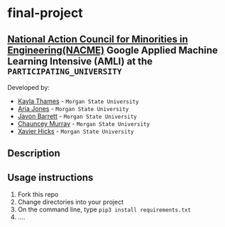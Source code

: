 <!--
Name of your teams' final project
-->
# final-project
## [National Action Council for Minorities in Engineering(NACME)](https://www.nacme.org) Google Applied Machine Learning Intensive (AMLI) at the `PARTICIPATING_UNIVERSITY`

<!--
List all of the members who developed the project and
link to each members respective GitHub profile
-->
Developed by: 
- [Kayla Thames](https://github.com/ka-city) - `Morgan State University`
- [Aria Jones](https://github.com/arjon8) - `Morgan State University` 
- [Javon Barrett](https://github.com/javonbarrett) - `Morgan State University` 
- [Chauncey Murray](https://github.com/chaunceym123) - `Morgan State University`
- [Xavier Hicks](https://github.com/XavierHicks) - `Morgan State University`
## Description
<!--
Give a short description on what your project accomplishes and what tools is uses. In addition, you can drop screenshots directly into your README file to add them to your README. Take these from your presentations.
-->

## Usage instructions
<!--
Give details on how to install fork and install your project. You can get all of the python dependencies for your project by typing `pip3 freeze requirements.txt` on the system that runs your project. Add the generated `requirements.txt` to this repo.
-->
1. Fork this repo
2. Change directories into your project
3. On the command line, type `pip3 install requirements.txt`
4. ....
